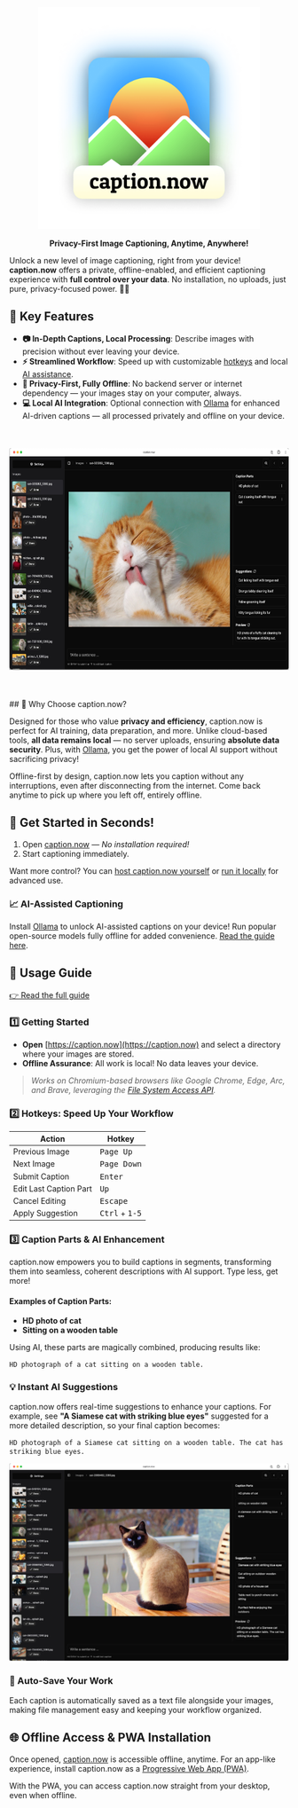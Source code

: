 <div align="center">
  <img src="./docs//assets/logo/logo-shadow.png" height="400px">
  <p>
    <strong>Privacy-First Image Captioning, Anytime, Anywhere!</strong>
  </p>
</div>

Unlock a new level of image captioning, right from your device! **caption.now** offers a private, offline-enabled, and efficient captioning experience with **full control over your data**. No installation, no uploads, just pure, privacy-focused power. 🔐✨

## 🌟 Key Features

- **📷 In-Depth Captions, Local Processing**: Describe images with precision without ever leaving your device.
- **⚡ Streamlined Workflow**: Speed up with customizable [hotkeys](./docs/usage.md#hotkeys) and local [AI assistance](./docs/ollama.md).
- **🚫 Privacy-First, Fully Offline**: No backend server or internet dependency — your images stay on your computer, always.
- **💻 Local AI Integration**: Optional connection with [Ollama](https://ollama.com/) for enhanced AI-driven captions — all processed privately and offline on your device.

<div align="center" style="margin-top: 50px; margin-bottom: 50px">
<img src="./docs/assets/cover.jpeg" height="400px"/>
</div>
## 🎯 Why Choose caption.now?

Designed for those who value **privacy and efficiency**, caption.now is perfect for AI training, data preparation, and more. Unlike cloud-based tools, **all data remains local** — no server uploads, ensuring **absolute data security**. Plus, with [Ollama](https://ollama.com/), you get the power of local AI support without sacrificing privacy!

Offline-first by design, caption.now lets you caption without any interruptions, even after disconnecting from the internet. Come back anytime to pick up where you left off, entirely offline.

## 🚀 Get Started in Seconds!

1. Open [caption.now](https://caption.now) — _No installation required!_
2. Start captioning immediately.

Want more control? You can [host caption.now yourself](./docs/ollama.md#error-on-captionnow-saying-something-about-browser-security-policies) or [run it locally](./docs#moderate-run-locally) for advanced use.

### 📈 AI-Assisted Captioning

Install [Ollama](https://ollama.com/) to unlock AI-assisted captions on your device! Run popular open-source models fully offline for added convenience. [Read the guide here](./docs/ollama.md).

## 📖 Usage Guide

[👉 Read the full guide](./docs/usage.md)

### 1️⃣ Getting Started

- **Open** [https://caption.now](https://caption.now) and select a directory where your images are stored.
- **Offline Assurance**: All work is local! No data leaves your device.

> _Works on Chromium-based browsers like Google Chrome, Edge, Arc, and Brave, leveraging the [File System Access API](https://developer.chrome.com/docs/capabilities/web-apis/file-system-access)._

### 2️⃣ Hotkeys: Speed Up Your Workflow

| Action                 | Hotkey                           |
| ---------------------- | -------------------------------- |
| Previous Image         | <kbd>Page Up</kbd>               |
| Next Image             | <kbd>Page Down</kbd>             |
| Submit Caption         | <kbd>Enter</kbd>                 |
| Edit Last Caption Part | <kbd>Up</kbd>                    |
| Cancel Editing         | <kbd>Escape</kbd>                |
| Apply Suggestion       | <kbd>Ctrl</kbd> + <kbd>1-5</kbd> |

### 3️⃣ Caption Parts & AI Enhancement

caption.now empowers you to build captions in segments, transforming them into seamless, coherent descriptions with AI support. Type less, get more!

#### Examples of Caption Parts:

- **HD photo of cat**
- **Sitting on a wooden table**

Using AI, these parts are magically combined, producing results like:

```
HD photograph of a cat sitting on a wooden table.
```

### 💡 Instant AI Suggestions

caption.now offers real-time suggestions to enhance your captions. For example, see **"A Siamese cat with striking blue eyes"** suggested for a more detailed description, so your final caption becomes:

```
HD photograph of a Siamese cat sitting on a wooden table. The cat has striking blue eyes.
```

![Example Suggestion](./docs/assets/usage-ai-suggestion-applied.jpeg)

### 🔄 Auto-Save Your Work

Each caption is automatically saved as a text file alongside your images, making file management easy and keeping your workflow organized.

## 🌐 Offline Access & PWA Installation

Once opened, [caption.now](https://caption.now) is accessible offline, anytime. For an app-like experience, install caption.now as a [Progressive Web App (PWA)](./docs/usage.md#installing-the-progressive-web-app).

With the PWA, you can access caption.now straight from your desktop, even when offline.
